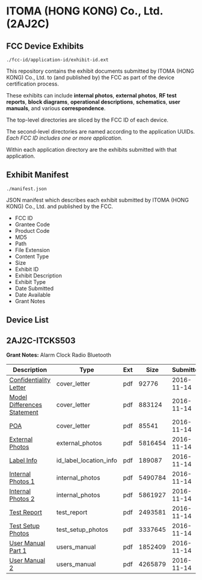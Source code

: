 # ITOMA (HONG KONG) Co., Ltd. (2AJ2C)
## FCC Device Exhibits

```
./fcc-id/application-id/exhibit-id.ext
```

This repository contains the exhibit documents submitted by ITOMA (HONG KONG) Co., Ltd. to (and published by) the FCC as part of the device certification process.

These exhibits can include **internal photos**, **external photos**, **RF test reports**, **block diagrams**, **operational descriptions**, **schematics**, **user manuals**, and various **correspondence**.

The top-level directories are sliced by the FCC ID of each device.

The second-level directories are named according to the application UUIDs. *Each FCC ID includes one or more application.*

Within each application directory are the exhibits submitted with that application. 

## Exhibit Manifest

```
./manifest.json
```

JSON manifest which describes each exhibit submitted by ITOMA (HONG KONG) Co., Ltd. and published by the FCC.

- FCC ID
- Grantee Code
- Product Code
- MD5
- Path
- File Extension
- Content Type
- Size
- Exhibit ID
- Exhibit Description
- Exhibit Type
- Date Submitted
- Date Available
- Grant Notes

## Device List
## 2AJ2C-ITCKS503
**Grant Notes:** Alarm Clock Radio Bluetooth

| Description | Type | Ext | Size | Submitted | Available |
| ----------- | ---- | --- | ---- | --------- | --------- |
| [Confidentiality Letter](2AJ2C-ITCKS503/68bdcfb0e298c407079a0917ae55072a/3195332.pdf) | cover_letter | pdf | 92776 | 2016-11-14 | 2016-11-14 |
| [Model Differences Statement](2AJ2C-ITCKS503/68bdcfb0e298c407079a0917ae55072a/3195334.pdf) | cover_letter | pdf | 883124 | 2016-11-14 | 2016-11-14 |
| [POA](2AJ2C-ITCKS503/68bdcfb0e298c407079a0917ae55072a/3195335.pdf) | cover_letter | pdf | 85541 | 2016-11-14 | 2016-11-14 |
| [External Photos](2AJ2C-ITCKS503/68bdcfb0e298c407079a0917ae55072a/3195331.pdf) | external_photos | pdf | 5816454 | 2016-11-14 | 2016-11-14 |
| [Label Info](2AJ2C-ITCKS503/68bdcfb0e298c407079a0917ae55072a/3195333.pdf) | id_label_location_info | pdf | 189087 | 2016-11-14 | 2016-11-14 |
| [Internal Photos 1](2AJ2C-ITCKS503/68bdcfb0e298c407079a0917ae55072a/3195336.pdf) | internal_photos | pdf | 5490784 | 2016-11-14 | 2016-11-14 |
| [Internal Photos 2](2AJ2C-ITCKS503/68bdcfb0e298c407079a0917ae55072a/3195337.pdf) | internal_photos | pdf | 5861927 | 2016-11-14 | 2016-11-14 |
| [Test Report](2AJ2C-ITCKS503/68bdcfb0e298c407079a0917ae55072a/3195330.pdf) | test_report | pdf | 2493581 | 2016-11-14 | 2016-11-14 |
| [Test Setup Photos](2AJ2C-ITCKS503/68bdcfb0e298c407079a0917ae55072a/3195338.pdf) | test_setup_photos | pdf | 3337645 | 2016-11-14 | 2016-11-14 |
| [User Manual Part 1](2AJ2C-ITCKS503/68bdcfb0e298c407079a0917ae55072a/3195339.pdf) | users_manual | pdf | 1852409 | 2016-11-14 | 2016-11-14 |
| [User Manual 2](2AJ2C-ITCKS503/68bdcfb0e298c407079a0917ae55072a/3195341.pdf) | users_manual | pdf | 4265879 | 2016-11-14 | 2016-11-14 |
